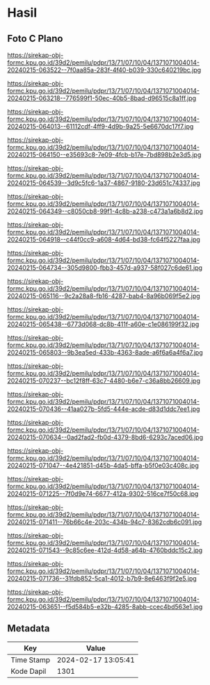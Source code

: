 # Hasil

## Foto C Plano

https://sirekap-obj-formc.kpu.go.id/39d2/pemilu/pdpr/13/71/07/10/04/1371071004014-20240215-063522--7f0aa85a-283f-4f40-b039-330c640219bc.jpg

https://sirekap-obj-formc.kpu.go.id/39d2/pemilu/pdpr/13/71/07/10/04/1371071004014-20240215-063218--776599f1-50ec-40b5-8bad-d96515c8a1ff.jpg

https://sirekap-obj-formc.kpu.go.id/39d2/pemilu/pdpr/13/71/07/10/04/1371071004014-20240215-064013--61112cdf-4ff9-4d9b-9a25-5e6670dc17f7.jpg

https://sirekap-obj-formc.kpu.go.id/39d2/pemilu/pdpr/13/71/07/10/04/1371071004014-20240215-064150--e35693c8-7e09-4fcb-b17e-7bd898b2e3d5.jpg

https://sirekap-obj-formc.kpu.go.id/39d2/pemilu/pdpr/13/71/07/10/04/1371071004014-20240215-064539--3d9c5fc6-1a37-4867-9180-23d651c74337.jpg

https://sirekap-obj-formc.kpu.go.id/39d2/pemilu/pdpr/13/71/07/10/04/1371071004014-20240215-064349--c8050cb8-99f1-4c8b-a238-c473a1a6b8d2.jpg

https://sirekap-obj-formc.kpu.go.id/39d2/pemilu/pdpr/13/71/07/10/04/1371071004014-20240215-064918--c44f0cc9-a608-4d64-bd38-fc64f5227faa.jpg

https://sirekap-obj-formc.kpu.go.id/39d2/pemilu/pdpr/13/71/07/10/04/1371071004014-20240215-064734--305d9800-fbb3-457d-a937-58f027c6de61.jpg

https://sirekap-obj-formc.kpu.go.id/39d2/pemilu/pdpr/13/71/07/10/04/1371071004014-20240215-065116--9c2a28a8-fb16-4287-bab4-8a96b069f5e2.jpg

https://sirekap-obj-formc.kpu.go.id/39d2/pemilu/pdpr/13/71/07/10/04/1371071004014-20240215-065438--6773d068-dc8b-411f-a60e-c1e086199f32.jpg

https://sirekap-obj-formc.kpu.go.id/39d2/pemilu/pdpr/13/71/07/10/04/1371071004014-20240215-065803--9b3ea5ed-433b-4363-8ade-a6f6a6a4f6a7.jpg

https://sirekap-obj-formc.kpu.go.id/39d2/pemilu/pdpr/13/71/07/10/04/1371071004014-20240215-070237--bc12f8ff-63c7-4480-b6e7-c36a8bb26609.jpg

https://sirekap-obj-formc.kpu.go.id/39d2/pemilu/pdpr/13/71/07/10/04/1371071004014-20240215-070436--41aa027b-5fd5-444e-acde-d83d1ddc7ee1.jpg

https://sirekap-obj-formc.kpu.go.id/39d2/pemilu/pdpr/13/71/07/10/04/1371071004014-20240215-070634--0ad2fad2-fb0d-4379-8bd6-6293c7aced06.jpg

https://sirekap-obj-formc.kpu.go.id/39d2/pemilu/pdpr/13/71/07/10/04/1371071004014-20240215-071047--4e421851-d45b-4da5-bffa-b5f0e03c408c.jpg

https://sirekap-obj-formc.kpu.go.id/39d2/pemilu/pdpr/13/71/07/10/04/1371071004014-20240215-071225--7f0d9e74-6677-412a-9302-516ce7f50c68.jpg

https://sirekap-obj-formc.kpu.go.id/39d2/pemilu/pdpr/13/71/07/10/04/1371071004014-20240215-071411--76b66c4e-203c-434b-94c7-8362cdb6c091.jpg

https://sirekap-obj-formc.kpu.go.id/39d2/pemilu/pdpr/13/71/07/10/04/1371071004014-20240215-071543--9c85c6ee-412d-4d58-a64b-4760bddc15c2.jpg

https://sirekap-obj-formc.kpu.go.id/39d2/pemilu/pdpr/13/71/07/10/04/1371071004014-20240215-071736--31fdb852-5ca1-4012-b7b9-8e6463f9f2e5.jpg

https://sirekap-obj-formc.kpu.go.id/39d2/pemilu/pdpr/13/71/07/10/04/1371071004014-20240215-063651--f5d584b5-e32b-4285-8abb-ccec4bd563e1.jpg


## Metadata

| Key        | Value               |
| ---------- | ------------------- |
| Time Stamp | 2024-02-17 13:05:41 |
| Kode Dapil | 1301                |



